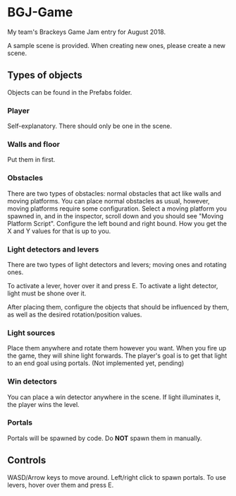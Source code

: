 # BGJ-Game
My team's Brackeys Game Jam entry for August 2018.

A sample scene is provided. When creating new ones, please create a new scene.

## Types of objects
Objects can be found in the Prefabs folder.

### Player
Self-explanatory. There should only be one in the scene.

### Walls and floor
Put them in first.

### Obstacles
There are two types of obstacles: normal obstacles that act like walls and moving platforms.
You can place normal obstacles as usual, however, moving platforms require some configuration. Select a moving platform you spawned in,
and in the inspector, scroll down and you should see "Moving Platform Script". Configure the left bound and right bound. How you get
the X and Y values for that is up to you.

### Light detectors and levers
There are two types of light detectors and levers; moving ones and rotating ones.

To activate a lever, hover over it and press E.
To activate a light detector, light must be shone over it.

After placing them, configure the objects that should be influenced by them, as well as the desired rotation/position values.

### Light sources
Place them anywhere and rotate them however you want. When you fire up the game, they will shine light forwards.
The player's goal is to get that light to an end goal using portals. (Not implemented yet, pending)

### Win detectors
You can place a win detector anywhere in the scene.
If light illuminates it, the player wins the level.

### Portals
Portals will be spawned by code. Do **NOT** spawn them in manually.


## Controls
WASD/Arrow keys to move around.
Left/right click to spawn portals.
To use levers, hover over them and press E.
